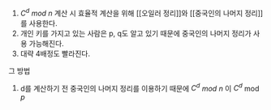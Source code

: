 1. $C^d$ $mod$ $n$ 계산 시 효율적 계산을 위해 [[오일러 정리]]와 [[중국인의 나머지 정리]]를 사용한다.
2. 개인 키를 가지고 있는 사람은 p, q도 알고 있기 때문에 중국인의 나머지 정리가 사용 가능해진다.
3. 대략 4배정도 빨라진다.


그 방법
1. d를 계산하기 전 중국인의 나머지 정리를 이용하기 때문에 
   $C^d$ $mod$ $n$ 이
   $C^d$ mod $p$ 